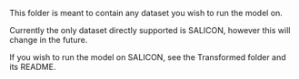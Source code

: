 This folder is meant to contain any dataset you wish to run the model on.

Currently the only dataset directly supported is SALICON, however this will change in the future.

If you wish to run the model on SALICON, see the Transformed folder and its README.